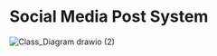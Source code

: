 # Social Media Post System
![Class_Diagram drawio (2)](https://github.com/user-attachments/assets/7b156458-3b55-4367-8283-f5946f278a63)
